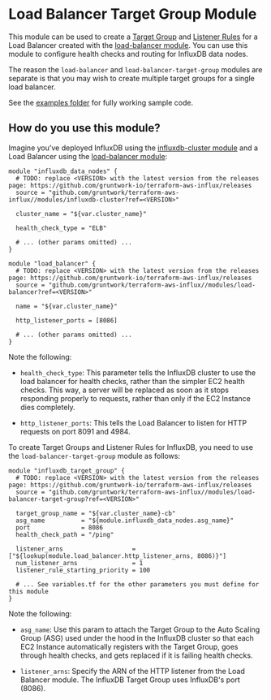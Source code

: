 # Load Balancer Target Group Module

This module can be used to create a [Target 
Group](https://docs.aws.amazon.com/elasticloadbalancing/latest/application/load-balancer-target-groups.html) and
[Listener Rules](https://docs.aws.amazon.com/elasticloadbalancing/latest/application/listener-update-rules.html) for
a Load Balancer created with the [load-balancer 
module](https://github.com/gruntwork-io/terraform-aws-influx/tree/master/modules/load-balancer). You can use this 
module to configure health checks and routing for InfluxDB data nodes. 

The reason the `load-balancer` and `load-balancer-target-group` modules are separate is that you may wish to create
multiple target groups for a single load balancer.

See the [examples folder](https://github.com/gruntwork-io/terraform-aws-influx/tree/master/examples) for fully
working sample code.

## How do you use this module?

Imagine you've deployed InfluxDB using the [influxdb-cluster
module](https://github.com/gruntwork-io/terraform-aws-influx/tree/master/modules/influxdb-cluster) and a Load Balancer
using the [load-balancer module](https://github.com/gruntwork-io/terraform-aws-influx/tree/master/modules/load-balancer):    

```hcl
module "influxdb_data_nodes" {
  # TODO: replace <VERSION> with the latest version from the releases page: https://github.com/gruntwork-io/terraform-aws-influx/releases
  source = "github.com/gruntwork/terraform-aws-influx//modules/influxdb-cluster?ref=<VERSION>"
  
  cluster_name = "${var.cluster_name}"
  
  health_check_type = "ELB"
  
  # ... (other params omitted) ...
}

module "load_balancer" {
  # TODO: replace <VERSION> with the latest version from the releases page: https://github.com/gruntwork-io/terraform-aws-influx/releases
  source = "github.com/gruntwork/terraform-aws-influx//modules/load-balancer?ref=<VERSION>"
  
  name = "${var.cluster_name}"

  http_listener_ports = [8086]

  # ... (other params omitted) ...
}
``` 

Note the following:

* `health_check_type`: This parameter tells the InfluxDB cluster to use the load balancer for health checks, rather 
  than the simpler EC2 health checks. This way, a server will be replaced as soon as it stops responding properly to
  requests, rather than only if the EC2 Instance dies completely. 

* `http_listener_ports`: This tells the Load Balancer to listen for HTTP requests on port 8091 and 4984.
  
To create Target Groups and Listener Rules for InfluxDB, you need to use the
`load-balancer-target-group` module as follows:

```hcl
module "influxdb_target_group" {
  # TODO: replace <VERSION> with the latest version from the releases page: https://github.com/gruntwork-io/terraform-aws-influx/releases
  source = "github.com/gruntwork/terraform-aws-influx//modules/load-balancer-target-group?ref=<VERSION>"

  target_group_name = "${var.cluster_name}-cb"
  asg_name          = "${module.influxdb_data_nodes.asg_name}"
  port              = 8086
  health_check_path = "/ping"

  listener_arns                   = ["${lookup(module.load_balancer.http_listener_arns, 8086)}"]
  num_listener_arns               = 1
  listener_rule_starting_priority = 100
    
  # ... See variables.tf for the other parameters you must define for this module
}
```

Note the following:

* `asg_name`: Use this param to attach the Target Group to the Auto Scaling Group (ASG) used under the hood in the
  InfluxDB cluster so that each EC2 Instance automatically registers with the Target Group, goes 
  through health checks, and gets replaced if it is failing health checks. 

* `listener_arns`: Specify the ARN of the HTTP listener from the Load Balancer module. The InfluxDB Target Group uses
  InfluxDB's port (8086).
  